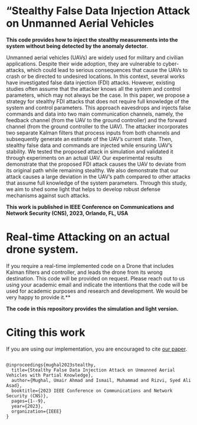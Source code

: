 # “Stealthy False Data Injection Attack on Unmanned Aerial Vehicles

**This code provides how to inject the stealthy measurements into the system without being detected by the anomaly detector.**

Unmanned aerial vehicles (UAVs) are widely used for military and civilian applications. Despite their wide adoption, they are vulnerable to cyber-attacks, which could lead to serious consequences that cause the UAVs to crash or be directed to undesired locations. In this context, several works have investigated false data injection (FDI) attacks. However, existing studies often assume that the attacker knows all the system and control parameters, which may not always be the case. In this paper, we propose a strategy for stealthy FDI attacks that does not require full knowledge of the system and control parameters. This approach eavesdrops and injects false commands and data into two main communication channels, namely, the feedback channel (from the UAV to the ground controller) and the forward channel (from the ground controller to the UAV). The attacker incorporates two separate Kalman filters that process inputs from both channels and subsequently generate an estimate of the UAV’s current state. Then, stealthy false data and commands are injected while ensuring UAV’s stability. We tested the proposed attack in simulation and validated it through experiments on an actual UAV. Our experimental results demonstrate that the proposed FDI attack causes the UAV to deviate from its original path while remaining stealthy. We also demonstrate that our attack causes a large deviation in the UAV’s path compared to other attacks that assume full knowledge of the system parameters. Through this study, we aim to shed some light that helps to develop robust defense mechanisms against such attacks.

**This work is published in IEEE Conference on Communications and Network Security (CNS), 2023, Orlando, FL, USA**

# Real-time Attacking on an actual drone system.
If you require a real-time implemented code on a Drone that includes Kalman filters and controller, and leads the drone from its wrong destination. This code will be provided on request. Please reach out to us using your academic email and indicate the intentions that the code will be used for academic purposes and research and development. We would be very happy to provide it.**

**The code in this repository provides the simulation and light version.**

# Citing this work
If you are using our implementation, you are encouraged to cite [our paper](https://ieeexplore.ieee.org/abstract/document/10289001).
``` 

@inproceedings{mughal2023stealthy,
  title={Stealthy False Data Injection Attack on Unmanned Aerial Vehicles with Partial Knowledge},
  author={Mughal, Umair Ahmad and Ismail, Muhammad and Rizvi, Syed Ali Asad},
  booktitle={2023 IEEE Conference on Communications and Network Security (CNS)},
  pages={1--9},
  year={2023},
  organization={IEEE}
}

``` 
